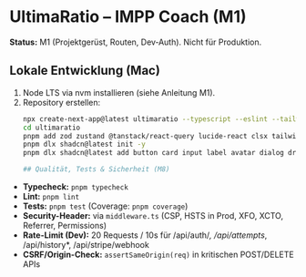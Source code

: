 # UltimaRatio – IMPP Coach (M1)

**Status:** M1 (Projektgerüst, Routen, Dev‑Auth). Nicht für Produktion.

## Lokale Entwicklung (Mac)
1. Node LTS via nvm installieren (siehe Anleitung M1).
2. Repository erstellen:
   ```bash
   npx create-next-app@latest ultimaratio --typescript --eslint --tailwind
   cd ultimaratio
   pnpm add zod zustand @tanstack/react-query lucide-react clsx tailwind-merge
   pnpm dlx shadcn@latest init -y
   pnpm dlx shadcn@latest add button card input label avatar dialog dropdown-menu sheet navigation-menu badge table progress separator alert

   ## Qualität, Tests & Sicherheit (M8)

- **Typecheck:** `pnpm typecheck`
- **Lint:** `pnpm lint`
- **Tests:** `pnpm test` (Coverage: `pnpm coverage`)
- **Security-Header:** via `middleware.ts` (CSP, HSTS in Prod, XFO, XCTO, Referrer, Permissions)
- **Rate-Limit (Dev):** 20 Requests / 10s für /api/auth/*, /api/attempts*, /api/history*, /api/stripe/webhook
- **CSRF/Origin-Check:** `assertSameOrigin(req)` in kritischen POST/DELETE APIs
